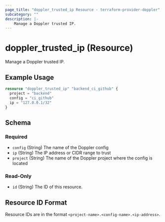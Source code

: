 ```yaml
---
page_title: "doppler_trusted_ip Resource - terraform-provider-doppler"
subcategory: ""
description: |-
	Manage a Doppler trusted IP.
---
```


# doppler_trusted_ip (Resource)

Manage a Doppler trusted IP.

## Example Usage

```terraform
resource "doppler_trusted_ip" "backend_ci_github" {
  project = "backend"
  config = "ci_github"
  ip = "127.0.0.1/32"
}
```

<!-- schema generated by tfplugindocs -->
## Schema

### Required

- `config` (String) The name of the Doppler config
- `ip` (String) The IP address or CIDR range to trust
- `project` (String) The name of the Doppler project where the config is located

### Read-Only

- `id` (String) The ID of this resource.

## Resource ID Format

Resource IDs are in the format `<project-name>.<config-name>.<ip-address>`.
